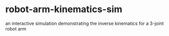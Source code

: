 # robot-arm-kinematics-sim
an interactive simulation demonstrating the inverse kinematics for a 3-joint robot arm

